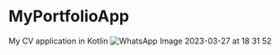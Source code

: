 # MyPortfolioApp
My CV  application in Kotlin
![WhatsApp Image 2023-03-27 at 18 31 52](https://user-images.githubusercontent.com/84142493/227989318-7b46d117-0d1a-4a21-ae4b-fef131dc5dc2.jpg)
